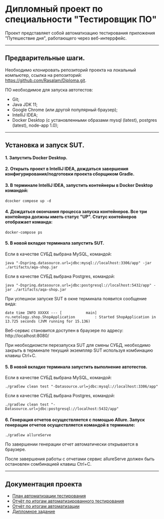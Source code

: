 # Дипломный проект по специальности "Тестировщик ПО" 

Проект представляет собой автоматизацию тестирования приложения "Путешествие дня", работающего через веб-интеррфейс.

---

## Предварительные шаги.

Необходимо клонировать репозиторий проекта на локальный компьютер, ссылка на репозиторий: https://github.com/Rasalam/Diploma.git.

ПО необходимое для запуска автотестов:

- Git;
- Java JDK 11;
- Google Chrome (или другой популярный браузер);
- IntelliJ IDEA;
- Docker Desktop (с установленными образами mysql (latest), postgres (latest), node-app 1.0);

---

## Установка и запуск SUT.

#### 1. Запустить Docker Desktop.

#### 2. Открыть проект в IntelliJ IDEA, дождаться завершения конфигурирования/подготовки проекта сборщиком Gradle.

#### 3. В терминале IntelliJ IDEA, запустить контейнеры в Docker Desktop командой:

```
dcocker compose up -d
```
#### 4. Дождаться окончания процесса запуска контейнеров. Все три контейнера должны иметь статус "UP". Статус контейнеров отображает команда:

```
docker-compose ps
```

#### 5. В новой вкладке терминала запустить SUT.
Если в качестве СУБД выбрана MySQL, командой:
```
java "-Dspring.datasource.url=jdbc:mysql://localhost:3306/app" -jar ./artifacts/aqa-shop.jar
```
Если в качестве СУБД выбрана Postgres, командой:
```
java "-Dspring.datasource.url=jdbc:postgresql://localhost:5432/app" -jar ./artifacts/aqa-shop.jar
```
При успешнои запуске SUT в окне терминала появится сообщение вида:

```
date time INFO XXXXX --- [           main] ru.netology.shop.ShopApplication         : Started ShopApplication in 13.725 seconds (JVM running for 15.136)
```
Веб-сервис становится доступен в браузере по адресу: http://localhost:8080/

При необходиомсти перезапуска SUT для смены СУБД, необходимо закрыть в терминале текущий экземпляр SUT используя комбинацию клавиш Ctrl+C.

#### 5. В новой вкладке терминала запустить выполнение автотестов.
Если в качестве СУБД выбрана MySQL, командой:
```
./gradlew clean test "-Datasource.url=jdbc:mysql://localhost:3306/app"
```
Если в качестве СУБД выбрана Postgres, командой:
```
./gradlew clean test "-Datasource.url=jdbc:postgresql://localhost:5432/app"
```
#### 6. Генерация отчетов осуществляется с помощью Allure. Запуск генерации отчетов осуществляется командой в терминале:

```
./gradlew allureServe
```

По завершении генерации отчет автоматически открывается в браузере.

После завершения работы с отчетами сервис allureServe должен быть остановлен сомбинацией клавиш Ctrl+C.

---

## Документация проекта

- [План автоматизации тестирования](https://github.com/Rasalam/Diploma/blob/cdada8454a795ac8cceab86b2522f6a09663cdf5/documents/Plan.md)
- [Отчёт по итогам автоматизированного тестирования](https://github.com/Rasalam/Diploma/blob/cdada8454a795ac8cceab86b2522f6a09663cdf5/documents/Report.md)
- [Отчёт по итогам автоматизации](https://github.com/Rasalam/Diploma/blob/cdada8454a795ac8cceab86b2522f6a09663cdf5/documents/Summary.md)
- [Дипломное задание](https://github.com/netology-code/qa-diploma.git)

